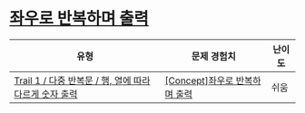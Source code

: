 # [좌우로 반복하며 출력](https://www.codetree.ai/trails/complete/curated-cards/intro-print-in-left-right-reverse)

|유형|문제 경험치|난이도|
|---|---|---|
|[Trail 1 / 다중 반복문 / 행, 열에 따라 다르게 숫자 출력](https://www.codetree.ai/trail-info/novice-low/)|[[Concept]좌우로 반복하며 출력](https://www.codetree.ai/trails/complete/curated-cards/intro-print-in-left-right-reverse/)|쉬움|


